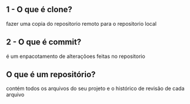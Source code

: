## 1 - O que é clone?
fazer uma copia do repositorio remoto para o repositorio local
## 2  - O que é commit?
é um enpacotamento  de alteraçõoes feitas no repositorio 
## O que é um repositório?
contém todos os arquivos do seu projeto e o histórico de revisão de cada arquivo 